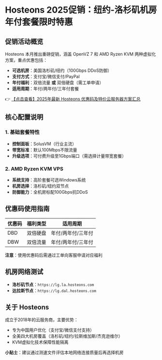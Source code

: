 # Hosteons 2025促销：纽约-洛杉矶机房年付套餐限时特惠

## 促销活动概览
Hosteons 本月推出重磅促销，涵盖 OpenVZ 7 和 AMD Ryzen KVM 两种虚拟化方案，重点优惠包括：
- **可选机房**：美国洛杉矶/纽约（100Gbps DDoS防御）
- **支付方式**：支付宝/微信支付/PayPal
- **年付福利**：双倍流量 **或** 双倍硬盘（需工单申请）
- **适用周期**：年付/两年付/三年付套餐

👉 [【点击查看】2025年最新 Hosteons 优惠码及特价云服务器方案汇总](https://bit.ly/hosteons)

## 核心配置说明
### 1. 基础套餐特性
- **控制面板**：SolusVM（行业主流）
- **带宽标准**：默认100Mbps不限流量
- **升级选项**：可付费升级至1Gbps端口（需选择计量带宽套餐）

### 2. AMD Ryzen KVM VPS
- **系统支持**：高阶套餐可选Windows系统
- **机房选择**：洛杉矶/纽约双节点
- **防御能力**：全机房标配100Gbps抗DDoS

## 优惠码使用指南
| 优惠码 | 福利类型       | 适用周期               |
|--------|----------------|------------------------|
| DBD    | 双倍硬盘       | 年付/两年付/三年付     |
| DBW    | 双倍流量       | 年付/两年付/三年付     |

**注意**：使用优惠码后需通过工单向客服申请对应福利

## 机房网络测试
- **洛杉矶节点**：`https://lg.la.hosteons.com`
- **达拉斯节点**：`https://lg.dal.hosteons.com`

## 关于 Hosteons
成立于2018年的云服务商，主要优势：
- 专为中国用户优化（支付宝/微信支付支持）
- 全美四大机房覆盖（洛杉矶/纽约/拉斯维加斯/杰克逊维尔）
- KVM虚拟化技术保障性能隔离

**小贴士**：建议通过测速文件评估本地网络连接质量后再选择机房